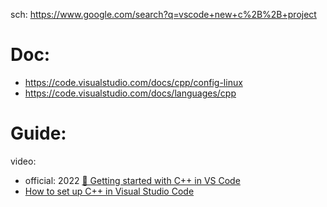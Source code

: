 sch: https://www.google.com/search?q=vscode+new+c%2B%2B+project

# Doc:
- https://code.visualstudio.com/docs/cpp/config-linux
- https://code.visualstudio.com/docs/languages/cpp

# Guide:
video:
- official: 2022 [🔴 Getting started with C++ in VS Code](https://youtu.be/dSGW-DLMnUc)
- [How to set up C++ in Visual Studio Code](https://youtu.be/DMWD7wfhgNY)
